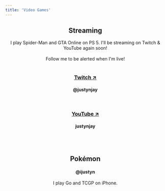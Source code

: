 ```yaml
---
title: 'Video Games'
---
```

<center><h2>Streaming</h2>
I play Spider-Man and GTA Online on PS 5. I'll be streaming on Twitch & YouTube again soon!
<br><br>
Follow me to be alerted when I'm live!
<br><br>
<h3><a href="https://twitch.tv/justynjay">Twitch &#8599;</a></h3>
<h4>@justynjay</h4>
<br>
<h3><a href="https://youtube.com/@justynjay7496">YouTube &#8599;</a></h3>
<h4>justynjay</h4>
<br><br>
    
<h2>Pokémon</h2>
<h4>@ijustyn</h4>
I play Go and TCGP on iPhone.
<br>

<br>
</center>